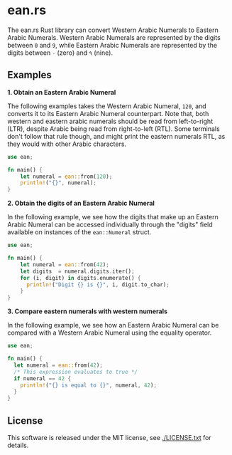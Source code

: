 # ean.rs

The ean.rs Rust library can convert Western Arabic Numerals to
Eastern Arabic Numerals. Western Arabic Numerals are represented
by the digits between `0` and `9`, while Eastern Arabic Numerals are
represented by the digits between `٠` (zero) and `٩` (nine).

## Examples

**1. Obtain an Eastern Arabic Numeral**

The following examples takes the Western Arabic Numeral, `120`,
and converts it to its Eastern Arabic Numeral counterpart. Note that,
both western and eastern arabic numerals should be read from left-to-right
(LTR), despite Arabic being read from right-to-left (RTL). Some terminals
don't follow that rule though, and might print the eastern numerals RTL,
as they would with other Arabic characters.

```rust
use ean;

fn main() {
    let numeral = ean::from(120);
    println!("{}", numeral);
}
```

**2. Obtain the digits of an Eastern Arabic Numeral**

In the following example, we see how the digits that make
up an Eastern Arabic Numeral can be accessed individually
through the "digits" field available on instances of the
`ean::Numeral` struct.

```rust
use ean;

fn main() {
    let numeral = ean::from(42);
    let digits  = numeral.digits.iter();
    for (i, digit) in digits.enumerate() {
      println!("Digit {} is {}", i, digit.to_char);
    }
}
```

**3. Compare eastern numerals with western numerals**

In the following example, we see how an Eastern Arabic Numeral
can be compared with a Western Arabic Numeral using the equality
operator.

```rust
use ean;

fn main() {
  let numeral = ean::from(42);
  /* This expression evaluates to true */
  if numeral == 42 {
    println!("{} is equal to {}", numeral, 42);
  }
}
```

## License

This software is released under the MIT license, see
[./LICENSE.txt](./LICENSE.txt) for details.

